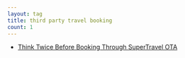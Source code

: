 ```yaml
---
layout: tag
title: third party travel booking
count: 1
---
```


- [Think Twice Before Booking Through SuperTravel OTA](https://ansonliu.com/2023/05/supertravel-booking-ota/)
